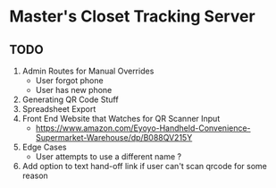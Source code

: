 # Master's Closet Tracking Server

## TODO

1. Admin Routes for Manual Overrides
	- User forgot phone
	- User has new phone
2. Generating QR Code Stuff
3. Spreadsheet Export
4. Front End Website that Watches for QR Scanner Input
	- https://www.amazon.com/Eyoyo-Handheld-Convenience-Supermarket-Warehouse/dp/B088QV215Y
5. Edge Cases
	- User attempts to use a different name ?
6. Add option to text hand-off link if user can't scan qrcode for some reason